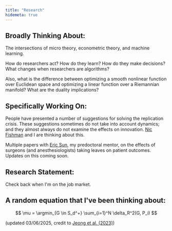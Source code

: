 ```yaml
---
title: "Research"
hidemeta: true
---
```


## Broadly Thinking About:

The intersections of micro theory, econometric theory, and machine learning.

How do researchers act? How do they learn? How do they make decisions? What changes when researchers are algorithms?

Also, what is the difference between optimizing a smooth nonlinear function over Euclidean space and optimizing a linear function over a Riemannian manifold? What are the duality implications?

## Specifically Working On:

People have presented a number of suggestions for solving the replication crisis. These suggestions sometimes do not take into account dynamics; and they almost always do not examine the effects on innovation. [Nic Fishman](https://njw.fish/) and I are thinking about this.

Multiple papers with [Eric Sun](https://profiles.stanford.edu/eric-sun), my predoctoral mentor, on the effects of surgeons (and anesthesiologists) taking leaves on patient outcomes. Updates on this coming soon.

## Research Statement:

Check back when I'm on the job market.

## A random equation that I've been thinking about:

$$
\mu = \argmin_{G \in S_d^+} \sum_{i=1}^N \delta_R^2(G, P_i)
$$

(updated 03/06/2025, credit to [Jeong et al. (2023)](https://arxiv.org/abs/2112.03379))
